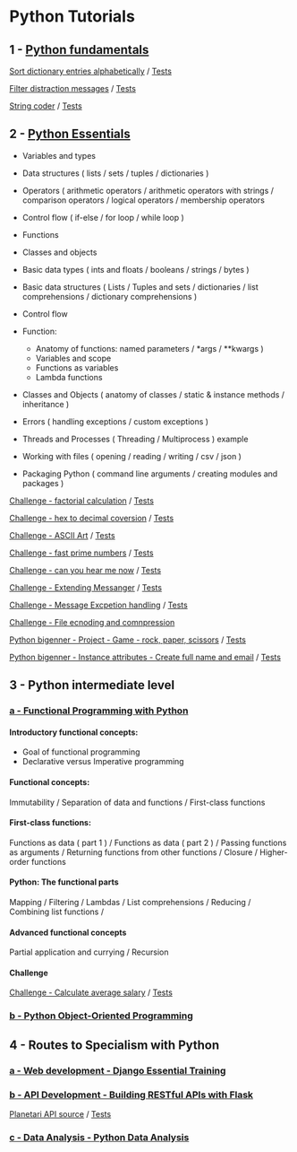 # Python Tutorials

## 1 - [Python fundamentals](https://www.linkedin.com/learning/python-quick-start/advance-your-career-with-python?autoplay=true&u=2201753)

[Sort dictionary entries alphabetically](01_fundamentals/exc_01_sort.py)
 / [Tests](01_fundamentals/test_exc_01_sort.py)

[Filter distraction messages](01_fundamentals/exc_02_filter_distraction.py)
 / [Tests](01_fundamentals/test_exc_02_filter_distraction.py)

[String coder](01_fundamentals/exc_03_string_coder.py)
 / [Tests](01_fundamentals/test_exc_03_string_coder.py)

 ## 2 - [Python Essentials](https://www.linkedin.com/learning/python-essential-training-18764650/getting-started-with-python?autoplay=true&u=2201753)



- Variables and types
- Data structures ( lists / sets / tuples / dictionaries )
- Operators ( arithmetic operators / arithmetic operators with strings / comparison operators / logical operators / membership operators
- Control flow ( if-else / for loop / while loop )
- Functions 
- Classes and objects
- Basic data types ( ints and floats / booleans / strings / bytes )
- Basic data structures ( Lists / Tuples and sets / dictionaries / list comprehensions / dictionary comprehensions )
- Control flow

- Function: 
  - Anatomy of functions:  named parameters / *args / **kwargs )
  - Variables and scope
  - Functions as variables
  - Lambda functions

- Classes and Objects ( anatomy of classes / static & instance methods / inheritance )
- Errors ( handling exceptions / custom exceptions )
- Threads and Processes ( Threading / Multiprocess ) example
- Working with files ( opening / reading / writing / csv / json )
- Packaging Python ( command line arguments / creating modules and packages )



 [Challenge - factorial calculation](02_Essential_training/exc_02_07_factorial.py)
  / [Tests](02_Essential_training/test_02_07_factorial.py)

  [Challenge - hex to decimal coversion](02_Essential_training/chal_03_06_hex2deci.py)
   / [Tests](02_Essential_training/test_chal_03_06_hex2deci.py)

[Challenge - ASCII Art](02_Essential_training/chal_04_07_ASCII_art.py)
 / [Tests](02_Essential_training/test_chal_04_07_ASCII_art.py)

 [Challenge - fast prime numbers](02_Essential_training/chal_05_04_fast_prime.py)
  / [Tests](02_Essential_training/test_chal_05_04_fast_prime.py)

 [Challenge - can you hear me now](02_Essential_training/chal_06_04_retryGotData.py)
  / [Tests](02_Essential_training/test_chal_06_04_retryGotData.py)

 [Challenge - Extending Messanger](02_Essential_training/chal_07_04_Extending_Messenger.py)
  / [Tests](02_Essential_training/test_chal_07_04_Extending_Messenger.py)

 [Challenge - Message Excpetion handling](02_Essential_training/chal_08_04_Message_Exceptions.py)
  / [Tests](02_Essential_training/test_chal_08_04_Message_Exceptions.py)

 [Challenge - File ecnoding and comnpression](02_Essential_training/chal_10_04_encode_decode_files.py)

 [Python bigenner - Project - Game - rock, paper, scissors](02_Essential_training/chal_project.py)
  / [Tests](02_Essential_training/test_chal_project.py)

[Python bigenner - Instance attributes - Create full name and email](02_Essential_training/chal_py_beginner_instance_attributes.py)
  / [Tests](02_Essential_training/test_chal_py_beginner_instance_attributes.py)


 ## 3 - Python intermediate level

 ### [a - Functional Programming with Python](https://www.linkedin.com/learning/functional-programming-with-python/a-functional-approach-to-transform-code?autoplay=true&u=2201753)


#### Introductory functional concepts:
- Goal of functional programming
- Declarative versus Imperative programming

#### Functional concepts:
Immutability / 
Separation of data and functions / 
First-class functions

#### First-class functions:
Functions as data ( part 1 ) / 
Functions as data ( part 2 ) / 
Passing functions as arguments / 
Returning functions from other functions / 
Closure / 
Higher-order functions

#### Python: The functional parts
Mapping / 
Filtering / 
Lambdas / 
List comprehensions / 
Reducing / 
Combining list functions / 

#### Advanced functional concepts
Partial application and currying / 
Recursion


#### Challenge
 [Challenge - Calculate average salary](03_intermmediate/functional/chal_03_func_list_comperhensions.py) / [Tests](03_intermmediate/functional/test_chal_03_func_list_comperhensions.py)

 ### [b - Python Object-Oriented Programming](https://www.linkedin.com/learning/python-object-oriented-programming/python-object-oriented-programming?autoplay=true&u=2201753)

 ## 4 - Routes to Specialism with Python

 ### [a - Web development - Django Essential Training](https://www.linkedin.com/learning/django-essential-training/what-is-django?autoplay=true&u=2201753)

 ### [b - API Development - Building RESTful APIs with Flask](https://www.linkedin.com/learning/building-restful-apis-with-flask/restful-apis-with-python-3-and-flask-4?autoplay=true&u=2201753)

 [Planetari API source](04_1_Building_RestFUL_APIs_Flask/Planetary-api/src/app.py)
  / [Tests](04_1_Building_RestFUL_APIs_Flask/Planetary-api/tests/test_planetary_api.py)

 ### [c - Data Analysis - Python Data Analysis](https://www.linkedin.com/learning/python-data-analysis-2/get-started-in-data-analysis-with-python?autoplay=true&u=2201753)

